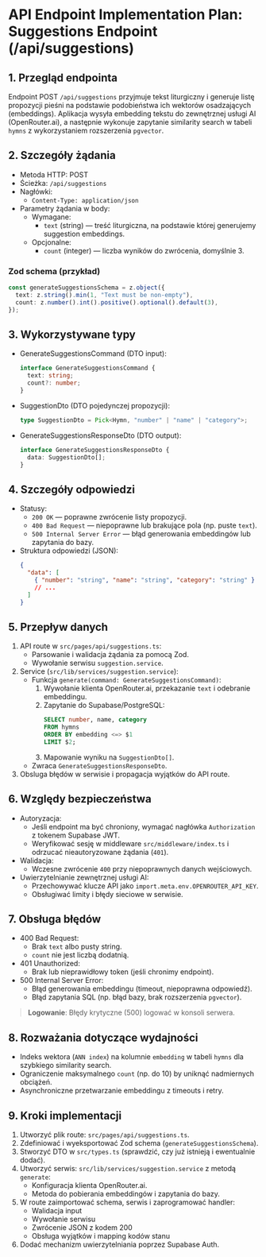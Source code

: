 # API Endpoint Implementation Plan: Suggestions Endpoint (/api/suggestions)

## 1. Przegląd endpointa

Endpoint POST `/api/suggestions` przyjmuje tekst liturgiczny i generuje listę propozycji pieśni na podstawie podobieństwa ich wektorów osadzających (embeddings). Aplikacja wysyła embedding tekstu do zewnętrznej usługi AI (OpenRouter.ai), a następnie wykonuje zapytanie similarity search w tabeli `hymns` z wykorzystaniem rozszerzenia `pgvector`.

## 2. Szczegóły żądania

- Metoda HTTP: POST
- Ścieżka: `/api/suggestions`
- Nagłówki:
  - `Content-Type: application/json`
- Parametry żądania w body:
  - Wymagane:
    - `text` (string) — treść liturgiczna, na podstawie której generujemy suggestion embeddings.
  - Opcjonalne:
    - `count` (integer) — liczba wyników do zwrócenia, domyślnie 3.

### Zod schema (przykład)

```ts
const generateSuggestionsSchema = z.object({
  text: z.string().min(1, "Text must be non-empty"),
  count: z.number().int().positive().optional().default(3),
});
```

## 3. Wykorzystywane typy

- GenerateSuggestionsCommand (DTO input):
  ```ts
  interface GenerateSuggestionsCommand {
    text: string;
    count?: number;
  }
  ```
- SuggestionDto (DTO pojedynczej propozycji):
  ```ts
  type SuggestionDto = Pick<Hymn, "number" | "name" | "category">;
  ```
- GenerateSuggestionsResponseDto (DTO output):
  ```ts
  interface GenerateSuggestionsResponseDto {
    data: SuggestionDto[];
  }
  ```

## 4. Szczegóły odpowiedzi

- Statusy:
  - `200 OK` — poprawne zwrócenie listy propozycji.
  - `400 Bad Request` — niepoprawne lub brakujące pola (np. puste `text`).
  - `500 Internal Server Error` — błąd generowania embeddingów lub zapytania do bazy.
- Struktura odpowiedzi (JSON):
  ```json
  {
    "data": [
      { "number": "string", "name": "string", "category": "string" }
      // ...
    ]
  }
  ```

## 5. Przepływ danych

1. API route w `src/pages/api/suggestions.ts`:
   - Parsowanie i walidacja żądania za pomocą Zod.
   - Wywołanie serwisu `suggestion.service`.
2. Service (`src/lib/services/suggestion.service`):
   - Funkcja `generate(command: GenerateSuggestionsCommand)`:
     1. Wywołanie klienta OpenRouter.ai, przekazanie `text` i odebranie embeddingu.
     2. Zapytanie do Supabase/PostgreSQL:
        ```sql
        SELECT number, name, category
        FROM hymns
        ORDER BY embedding <=> $1
        LIMIT $2;
        ```
     3. Mapowanie wyniku na `SuggestionDto[]`.
   - Zwraca `GenerateSuggestionsResponseDto`.
3. Obsluga błędów w serwisie i propagacja wyjątków do API route.

## 6. Względy bezpieczeństwa

- Autoryzacja:
  - Jeśli endpoint ma być chroniony, wymagać nagłówka `Authorization` z tokenem Supabase JWT.
  - Weryfikować sesję w middleware `src/middleware/index.ts` i odrzucać nieautoryzowane żądania (`401`).
- Walidacja:
  - Wczesne zwrócenie `400` przy niepoprawnych danych wejściowych.
- Uwierzytelnianie zewnętrznej usługi AI:
  - Przechowywać klucze API jako `import.meta.env.OPENROUTER_API_KEY`.
  - Obsługiwać limity i błędy sieciowe w serwisie.

## 7. Obsługa błędów

- 400 Bad Request:
  - Brak `text` albo pusty string.
  - `count` nie jest liczbą dodatnią.
- 401 Unauthorized:
  - Brak lub nieprawidłowy token (jeśli chronimy endpoint).
- 500 Internal Server Error:
  - Błąd generowania embeddingu (timeout, niepoprawna odpowiedź).
  - Błąd zapytania SQL (np. błąd bazy, brak rozszerzenia `pgvector`).

> **Logowanie**: Błędy krytyczne (500) logować w konsoli serwera.

## 8. Rozważania dotyczące wydajności

- Indeks wektora (`ANN index`) na kolumnie `embedding` w tabeli `hymns` dla szybkiego similarity search.
- Ograniczenie maksymalnego `count` (np. do 10) by uniknąć nadmiernych obciążeń.
- Asynchroniczne przetwarzanie embeddingu z timeouts i retry.

## 9. Kroki implementacji

1. Utworzyć plik route: `src/pages/api/suggestions.ts`.
2. Zdefiniować i wyeksportować Zod schema (`generateSuggestionsSchema`).
3. Stworzyć DTO w `src/types.ts` (sprawdzić, czy już istnieją i ewentualnie dodać).
4. Utworzyć serwis: `src/lib/services/suggestion.service` z metodą `generate`:
   - Konfiguracja klienta OpenRouter.ai.
   - Metoda do pobierania embeddingów i zapytania do bazy.
5. W route zaimportować schema, serwis i zaprogramować handler:
   - Walidacja input
   - Wywołanie serwisu
   - Zwrócenie JSON z kodem 200
   - Obsługa wyjątków i mapping kodów stanu
6. Dodać mechanizm uwierzytelniania poprzez Supabase Auth.
